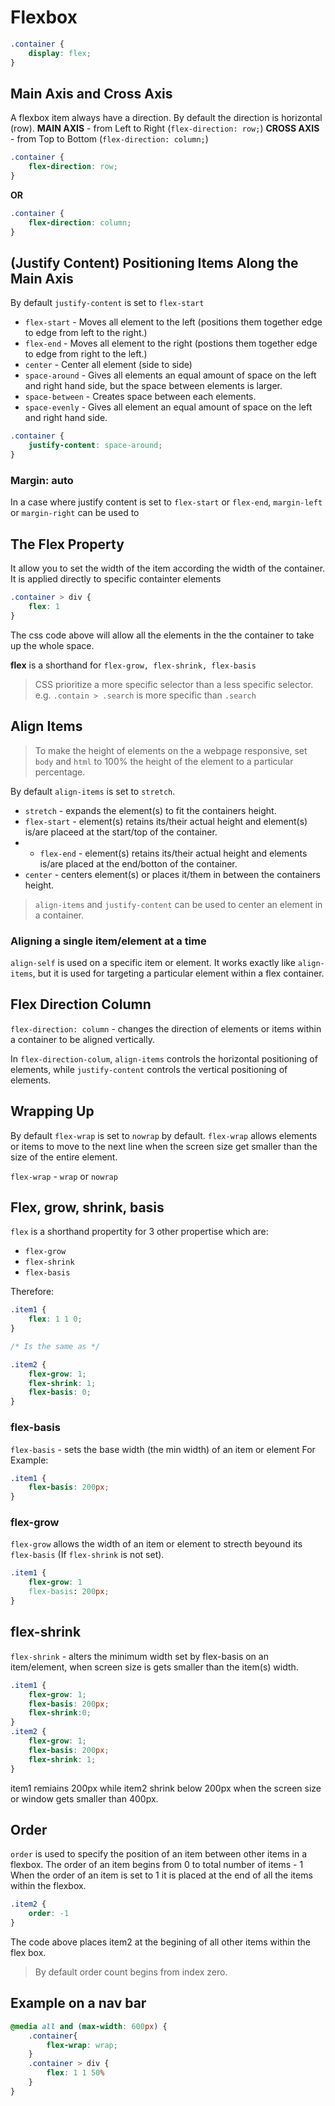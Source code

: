 # Flexbox 
```css 
.container {
    display: flex;
}
```

## Main Axis and Cross Axis
A flexbox item always have a direction. By default the direction is horizontal (row). 
**MAIN AXIS** - from Left to Right (`flex-direction: row;`)
**CROSS AXIS** - from Top to Bottom (`flex-direction: column;`)


```css
.container {
    flex-direction: row;
}
```
**OR**
```css 
.container {
    flex-direction: column;
}
```


## (Justify Content) Positioning Items Along the Main Axis
By default `justify-content` is set to `flex-start` 

- `flex-start` - Moves all element to the left (positions them together edge to edge from left to the right.)
- `flex-end` - Moves all element to the right (postions them together edge to edge from right to the left.)
- `center` - Center all element (side to side)
- `space-around` - Gives all elements an equal amount of space on the left and right hand side, but the space between elements is larger.
- `space-between` - Creates space between each elements.
- `space-evenly` - Gives all element an equal amount of space on the left and right hand side.

```css 
.container {
    justify-content: space-around;
}
```

### Margin: auto
In a case where justify content is set to `flex-start` or  `flex-end`, `margin-left` or `margin-right` can be used to 

## The Flex Property
It allow you to set the width of the item according the width of the container. It is applied directly to specific containter elements
```css
.container > div {
    flex: 1
}
```
The css code above will allow all the elements in the the container to take up the whole space.

**flex** is a shorthand for `flex-grow, flex-shrink, flex-basis`

> CSS prioritize a more specific selector than a less specific selector. e.g. `.contain > .search`  is more specific than `.search`



## Align Items
> To make the height of elements on the a webpage responsive, set `body` and `html` to 100% the height of the element to a particular percentage.

By default `align-items` is set to `stretch`.

- `stretch` - expands the element(s) to fit the containers height.
- `flex-start` - element(s) retains its/their actual height and element(s) is/are placeed at the start/top of the container.
- - `flex-end` - element(s) retains its/their actual height and elements is/are placed at the end/botton of the container.
- `center` - centers element(s) or places it/them in between the containers height.


> `align-items` and `justify-content` can be used to center an element in a container.


### Aligning a single item/element at a time 
`align-self` is used on a specific item or element.
It works exactly like `align-items`, but it is used for targeting a particular element within a flex container.



## Flex Direction Column
`flex-direction: column` - changes the direction of elements or items within a container to be aligned vertically.

In `flex-direction-colum`, `align-items` controls the horizontal positioning of elements, while `justify-content` controls the vertical positioning of elements.



## Wrapping Up
By default `flex-wrap` is set to `nowrap` by default.
`flex-wrap` allows elements or items to move to the next line when the screen size get smaller than the size of the entire element.

`flex-wrap` - `wrap` or `nowrap`



## Flex, grow, shrink, basis
 `flex` is a shorthand propertity for 3 other propertise which are:
 - `flex-grow`
 - `flex-shrink`
 - `flex-basis`

Therefore:
```css 
.item1 {
    flex: 1 1 0; 
}

/* Is the same as */

.item2 {
    flex-grow: 1;
    flex-shrink: 1;
    flex-basis: 0;
}
```


### flex-basis
`flex-basis` - sets the base width (the min width) of an item or element 
For Example:
```css
.item1 {
    flex-basis: 200px;
}
```

### flex-grow
`flex-grow` allows the width of an item or element to strecth beyound its `flex-basis` (If `flex-shrink` is not set).
```css
.item1 {
    flex-grow: 1
    flex-basis: 200px;
}
```


## flex-shrink
`flex-shrink` - alters the minimum width set by flex-basis on an item/element, when screen size is gets smaller than the item(s) width.
```css
.item1 {
    flex-grow: 1;
    flex-basis: 200px;
    flex-shrink:0;
}
.item2 {
    flex-grow: 1;
    flex-basis: 200px;
    flex-shrink: 1;
}
```
item1 remiains 200px while item2 shrink below 200px when the screen size or window gets smaller than 400px.



## Order
`order` is used to specify the position of an item between other items in a flexbox.
The order of an item begins from 0 to total number of items - 1
When the order of an item is set to 1 it is placed at the end of all the items  within the flexbox.
```css 
.item2 {
    order: -1
}
```
The code above places item2 at the begining of all other items within the flex box.

> By default order count begins from index zero.



## Example on a nav bar
```css
@media all and (max-width: 600px) {
    .container{
        flex-wrap: wrap;
    }
    .container > div {
        flex: 1 1 50%
    } 
}
```